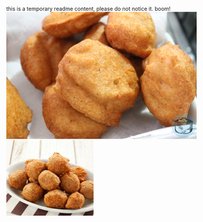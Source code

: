 this is a temporary readme content, please do not notice it. boom!![](/css/bolinho-grande.jpg "css/bolinho-grande.jpg")![](/css/bolinho-pequeno.jpg "css/bolinho-pequeno.jpg")